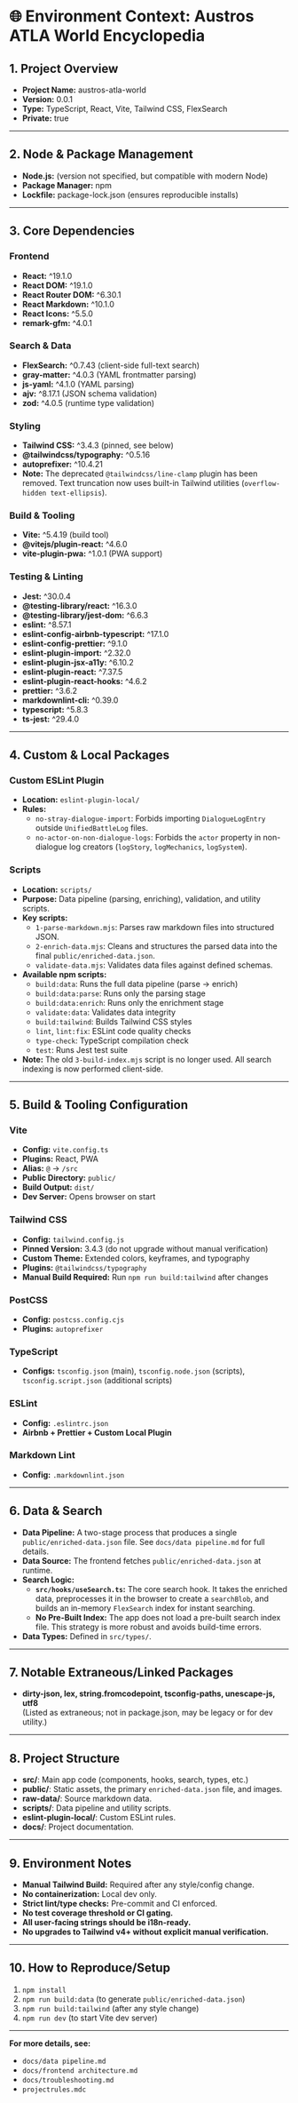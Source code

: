 # 🌐 Environment Context: Austros ATLA World Encyclopedia

## 1. Project Overview

- **Project Name:** austros-atla-world
- **Version:** 0.0.1
- **Type:** TypeScript, React, Vite, Tailwind CSS, FlexSearch
- **Private:** true

---

## 2. Node & Package Management

- **Node.js:** (version not specified, but compatible with modern Node)
- **Package Manager:** npm
- **Lockfile:** package-lock.json (ensures reproducible installs)

---

## 3. Core Dependencies

### **Frontend**
- **React:** ^19.1.0
- **React DOM:** ^19.1.0
- **React Router DOM:** ^6.30.1
- **React Markdown:** ^10.1.0
- **React Icons:** ^5.5.0
- **remark-gfm:** ^4.0.1

### **Search & Data**
- **FlexSearch:** ^0.7.43 (client-side full-text search)
- **gray-matter:** ^4.0.3 (YAML frontmatter parsing)
- **js-yaml:** ^4.1.0 (YAML parsing)
- **ajv:** ^8.17.1 (JSON schema validation)
- **zod:** ^4.0.5 (runtime type validation)

### **Styling**
- **Tailwind CSS:** ^3.4.3 (pinned, see below)
- **@tailwindcss/typography:** ^0.5.16
- **autoprefixer:** ^10.4.21
- **Note:** The deprecated `@tailwindcss/line-clamp` plugin has been removed. Text truncation now uses built-in Tailwind utilities (`overflow-hidden text-ellipsis`).

### **Build & Tooling**
- **Vite:** ^5.4.19 (build tool)
- **@vitejs/plugin-react:** ^4.6.0
- **vite-plugin-pwa:** ^1.0.1 (PWA support)

### **Testing & Linting**
- **Jest:** ^30.0.4
- **@testing-library/react:** ^16.3.0
- **@testing-library/jest-dom:** ^6.6.3
- **eslint:** ^8.57.1
- **eslint-config-airbnb-typescript:** ^17.1.0
- **eslint-config-prettier:** ^9.1.0
- **eslint-plugin-import:** ^2.32.0
- **eslint-plugin-jsx-a11y:** ^6.10.2
- **eslint-plugin-react:** ^7.37.5
- **eslint-plugin-react-hooks:** ^4.6.2
- **prettier:** ^3.6.2
- **markdownlint-cli:** ^0.39.0
- **typescript:** ^5.8.3
- **ts-jest:** ^29.4.0

---

## 4. Custom & Local Packages

### **Custom ESLint Plugin**
- **Location:** `eslint-plugin-local/`
- **Rules:**
  - `no-stray-dialogue-import`: Forbids importing `DialogueLogEntry` outside `UnifiedBattleLog` files.
  - `no-actor-on-non-dialogue-logs`: Forbids the `actor` property in non-dialogue log creators (`logStory`, `logMechanics`, `logSystem`).

### **Scripts**
- **Location:** `scripts/`
- **Purpose:** Data pipeline (parsing, enriching), validation, and utility scripts.
- **Key scripts:**
    - `1-parse-markdown.mjs`: Parses raw markdown files into structured JSON.
    - `2-enrich-data.mjs`: Cleans and structures the parsed data into the final `public/enriched-data.json`.
    - `validate-data.mjs`: Validates data files against defined schemas.
- **Available npm scripts:**
    - `build:data`: Runs the full data pipeline (parse → enrich)
    - `build:data:parse`: Runs only the parsing stage
    - `build:data:enrich`: Runs only the enrichment stage  
    - `validate:data`: Validates data integrity
    - `build:tailwind`: Builds Tailwind CSS styles
    - `lint`, `lint:fix`: ESLint code quality checks
    - `type-check`: TypeScript compilation check
    - `test`: Runs Jest test suite
- **Note:** The old `3-build-index.mjs` script is no longer used. All search indexing is now performed client-side.

---

## 5. Build & Tooling Configuration

### **Vite**
- **Config:** `vite.config.ts`
- **Plugins:** React, PWA
- **Alias:** `@` → `/src`
- **Public Directory:** `public/`
- **Build Output:** `dist/`
- **Dev Server:** Opens browser on start

### **Tailwind CSS**
- **Config:** `tailwind.config.js`
- **Pinned Version:** 3.4.3 (do not upgrade without manual verification)
- **Custom Theme:** Extended colors, keyframes, and typography
- **Plugins:** `@tailwindcss/typography`
- **Manual Build Required:** Run `npm run build:tailwind` after changes

### **PostCSS**
- **Config:** `postcss.config.cjs`
- **Plugins:** `autoprefixer`

### **TypeScript**
- **Configs:** `tsconfig.json` (main), `tsconfig.node.json` (scripts), `tsconfig.script.json` (additional scripts)

### **ESLint**
- **Config:** `.eslintrc.json`
- **Airbnb + Prettier + Custom Local Plugin**

### **Markdown Lint**
- **Config:** `.markdownlint.json`

---

## 6. Data & Search

- **Data Pipeline:** A two-stage process that produces a single `public/enriched-data.json` file. See `docs/data pipeline.md` for full details.
- **Data Source:** The frontend fetches `public/enriched-data.json` at runtime.
- **Search Logic:**
    - **`src/hooks/useSearch.ts`:** The core search hook. It takes the enriched data, preprocesses it in the browser to create a `searchBlob`, and builds an in-memory `FlexSearch` index for instant searching.
    - **No Pre-Built Index:** The app does not load a pre-built search index file. This strategy is more robust and avoids build-time errors.
- **Data Types:** Defined in `src/types/`.

---

## 7. Notable Extraneous/Linked Packages

- **dirty-json, lex, string.fromcodepoint, tsconfig-paths, unescape-js, utf8**  
  (Listed as extraneous; not in package.json, may be legacy or for dev utility.)

---

## 8. Project Structure

- **src/**: Main app code (components, hooks, search, types, etc.)
- **public/**: Static assets, the primary `enriched-data.json` file, and images.
- **raw-data/**: Source markdown data.
- **scripts/**: Data pipeline and utility scripts.
- **eslint-plugin-local/**: Custom ESLint rules.
- **docs/**: Project documentation.

---

## 9. Environment Notes

- **Manual Tailwind Build:** Required after any style/config change.
- **No containerization:** Local dev only.
- **Strict lint/type checks:** Pre-commit and CI enforced.
- **No test coverage threshold or CI gating.**
- **All user-facing strings should be i18n-ready.**
- **No upgrades to Tailwind v4+ without explicit manual verification.**

---

## 10. How to Reproduce/Setup

1.  `npm install`
2.  `npm run build:data` (to generate `public/enriched-data.json`)
3.  `npm run build:tailwind` (after any style change)
4.  `npm run dev` (to start Vite dev server)

---

**For more details, see:**
- `docs/data pipeline.md`
- `docs/frontend architecture.md`
- `docs/troubleshooting.md`
- `projectrules.mdc`

